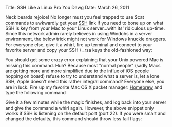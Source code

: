 Title: SSH Like a Linux Pro You Dawg
Date: March 26, 2011

Neck beards rejoice! No longer must you feel trapped to use $cat commands to awkwardly get your [SSH][1] link if you need to bone up on what SSH is key from your Mac to your Linux server...with its' ridiculous up-time. Since this network admin rarely believes in using Windohs in a server environment, the below trick might not work for Windows knuckle draggers. For everyone else, give it a whirl, fire up terminal and connect to your favorite server and copy your SSH / _rsa keys the old-fashioned way:

<script src="https://gist.github.com/2711060.js?file=ssh 1"></script>

<script src="https://gist.github.com/2711060.js?file=copy-id"></script>

You should get some crazy error explaining that your Unix powered Mac is missing this command. Huh? Because most "normal people" (sadly Macs are getting more and more simplified due to the influx of iOS people hopping on board) refuse to try to understand what a server is, let a lone SSH, Apple doesn't need this rather integral command? Everyone else, you are in luck. Fire up my favorite Mac OS X packet manager: [Homebrew][2] and type the following command

<script src="https://gist.github.com/2711060.js?file=brew ssh"></script>

Give it a few minutes while the magic finishes, and log back into your server and give the command a whirl again. However, the above snippet only works if SSH is listening on the default port (port 22). If you were smart and changed the defaults, this command should throw less fail flags:

<script src="https://gist.github.com/2711060.js?file=ssh copy"></script>

[1]: http://en.wikipedia.org/wiki/Secure_Shell
[2]: http://mxcl.github.com/homebrew/
